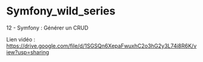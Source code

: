 # Symfony_wild_series
12 - Symfony : Générer un CRUD 

Lien vidéo : https://drive.google.com/file/d/1SGSQn6XepaFwuxhC2o3hG2y3L74i8R6K/view?usp=sharing
